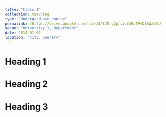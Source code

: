 ```yaml
---
title: "Class 1"
collection: teaching
type: "Undergraduate course"
permalink: /https://drive.google.com/file/d/17K-g2prvcLYo9aTPvD1SWx2XiC2L6SHq/view?usp=sharing/
venue: "University 1, Department"
date: 2014-01-01
location: "City, Country"
---
```


Heading 1
======

Heading 2
======

Heading 3
======

